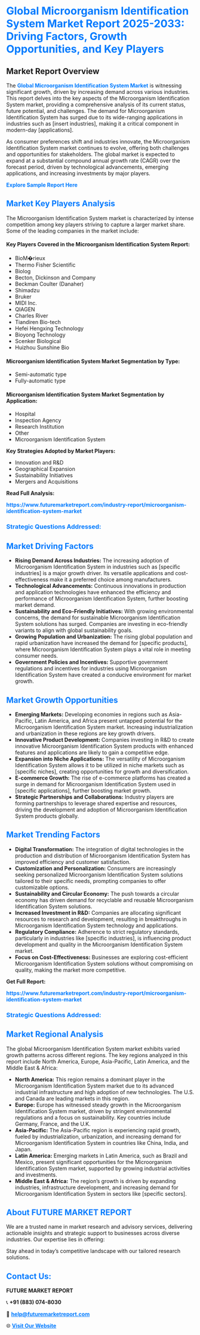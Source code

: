<h1 style="color: #007BFF;">Global Microorganism Identification System Market Report 2025-2033: Driving Factors, Growth Opportunities, and Key Players</h1>

<section id="overview">
<h2>Market Report Overview</h2>
<p>The <a href="https://www.futuremarketreport.com/industry-report/microorganism-identification-system-market" style="color: #007BFF; text-decoration: none;"><strong>Global Microorganism Identification System Market</strong></a> is witnessing significant growth, driven by increasing demand across various industries. This report delves into the key aspects of the Microorganism Identification System market, providing a comprehensive analysis of its current status, future potential, and challenges. The demand for Microorganism Identification System has surged due to its wide-ranging applications in industries such as [insert industries], making it a critical component in modern-day [applications].</p>
<p>As consumer preferences shift and industries innovate, the Microorganism Identification System market continues to evolve, offering both challenges and opportunities for stakeholders. The global market is expected to expand at a substantial compound annual growth rate (CAGR) over the forecast period, driven by technological advancements, emerging applications, and increasing investments by major players.</p>
</section>

<section id="overview">
<p><a href="https://www.futuremarketreport.com/request-sample/reportId=127037" style="color: #007BFF; text-decoration: none;"><strong>Explore Sample Report Here</strong></a></p>
</section>

<section id="key-players">
<h2 style="color: #007BFF;">Market Key Players Analysis</h2>
<p>The Microorganism Identification System market is characterized by intense competition among key players striving to capture a larger market share. Some of the leading companies in the market include:</p>
<h4>Key Players Covered in the Microorganism Identification System Report:</h4>
<ul><li>BioM�rieux</li><li>Thermo Fisher Scientific</li><li>Biolog</li><li>Becton, Dickinson and Company</li><li>Beckman Coulter (Danaher)</li><li>Shimadzu</li><li>Bruker</li><li>MIDI Inc.</li><li>QIAGEN</li><li>Charles River</li><li>Tiandiren Bio-tech</li><li>Hefei Hengxing Technology</li><li>Bioyong Technology</li><li>Scenker Biological</li><li>Huizhou Sunshine Bio</li></ul>
<h4>Microorganism Identification System Market Segmentation by Type:</h4>
<ul><li>Semi-automatic type</li><li>Fully-automatic type</li></ul>

<h4>Microorganism Identification System Market Segmentation by Application:</h4>
<ul><li>Hospital</li><li>Inspection Agency</li><li>Research Institution</li><li>Other</li><li>Microorganism Identification System</li></ul>
<p><strong>Key Strategies Adopted by Market Players:</strong></p>
<ul>
<li>Innovation and R&D</li>
<li>Geographical Expansion</li>
<li>Sustainability Initiatives</li>
<li>Mergers and Acquisitions</li>
</ul>
</section>

<section>
<p><strong>Read Full Analysis: </strong></p><a href="https://www.futuremarketreport.com/industry-report/microorganism-identification-system-market" style="color: #007BFF; text-decoration: none;"><strong>https://www.futuremarketreport.com/industry-report/microorganism-identification-system-market</strong></a>
<h3 style="color: #007BFF;">Strategic Questions Addressed:</h3>
</section>

<section id="driving-factors">
<h2 style="color: #007BFF;">Market Driving Factors</h2>
<ul>
<li><strong>Rising Demand Across Industries:</strong> The increasing adoption of Microorganism Identification System in industries such as [specific industries] is a major growth driver. Its versatile applications and cost-effectiveness make it a preferred choice among manufacturers.</li>
<li><strong>Technological Advancements:</strong> Continuous innovations in production and application technologies have enhanced the efficiency and performance of Microorganism Identification System, further boosting market demand.</li>
<li><strong>Sustainability and Eco-Friendly Initiatives:</strong> With growing environmental concerns, the demand for sustainable Microorganism Identification System solutions has surged. Companies are investing in eco-friendly variants to align with global sustainability goals.</li>
<li><strong>Growing Population and Urbanization:</strong> The rising global population and rapid urbanization have increased the demand for [specific products], where Microorganism Identification System plays a vital role in meeting consumer needs.</li>
<li><strong>Government Policies and Incentives:</strong> Supportive government regulations and incentives for industries using Microorganism Identification System have created a conducive environment for market growth.</li>
</ul>
</section>

<section id="growth-opportunities">
<h2 style="color: #007BFF;">Market Growth Opportunities</h2>
<ul>
<li><strong>Emerging Markets:</strong> Developing economies in regions such as Asia-Pacific, Latin America, and Africa present untapped potential for the Microorganism Identification System market. Increasing industrialization and urbanization in these regions are key growth drivers.</li>
<li><strong>Innovative Product Development:</strong> Companies investing in R&D to create innovative Microorganism Identification System products with enhanced features and applications are likely to gain a competitive edge.</li>
<li><strong>Expansion into Niche Applications:</strong> The versatility of Microorganism Identification System allows it to be utilized in niche markets such as [specific niches], creating opportunities for growth and diversification.</li>
<li><strong>E-commerce Growth:</strong> The rise of e-commerce platforms has created a surge in demand for Microorganism Identification System used in [specific applications], further boosting market growth.</li>
<li><strong>Strategic Partnerships and Collaborations:</strong> Industry players are forming partnerships to leverage shared expertise and resources, driving the development and adoption of Microorganism Identification System products globally.</li>
</ul>
</section>

<section id="trending-factors">
<h2 style="color: #007BFF;">Market Trending Factors</h2>
<ul>
<li><strong>Digital Transformation:</strong> The integration of digital technologies in the production and distribution of Microorganism Identification System has improved efficiency and customer satisfaction.</li>
<li><strong>Customization and Personalization:</strong> Consumers are increasingly seeking personalized Microorganism Identification System solutions tailored to their specific needs, prompting companies to offer customizable options.</li>
<li><strong>Sustainability and Circular Economy:</strong> The push towards a circular economy has driven demand for recyclable and reusable Microorganism Identification System solutions.</li>
<li><strong>Increased Investment in R&D:</strong> Companies are allocating significant resources to research and development, resulting in breakthroughs in Microorganism Identification System technology and applications.</li>
<li><strong>Regulatory Compliance:</strong> Adherence to strict regulatory standards, particularly in industries like [specific industries], is influencing product development and quality in the Microorganism Identification System market.</li>
<li><strong>Focus on Cost-Effectiveness:</strong> Businesses are exploring cost-efficient Microorganism Identification System solutions without compromising on quality, making the market more competitive.</li>
</ul>
</section>

<section>
<p><strong>Get Full Report: </strong></p><a href="https://www.futuremarketreport.com/industry-report/microorganism-identification-system-market" style="color: #007BFF; text-decoration: none;"><strong>https://www.futuremarketreport.com/industry-report/microorganism-identification-system-market</strong></a>
<h3 style="color: #007BFF;">Strategic Questions Addressed:</h3>
</section>


<section id="regional-analysis">
<h2 style="color: #007BFF;">Market Regional Analysis</h2>
<p>The global Microorganism Identification System market exhibits varied growth patterns across different regions. The key regions analyzed in this report include North America, Europe, Asia-Pacific, Latin America, and the Middle East & Africa:</p>
<ul>
<li><strong>North America:</strong> This region remains a dominant player in the Microorganism Identification System market due to its advanced industrial infrastructure and high adoption of new technologies. The U.S. and Canada are leading markets in this region.</li>
<li><strong>Europe:</strong> Europe has witnessed steady growth in the Microorganism Identification System market, driven by stringent environmental regulations and a focus on sustainability. Key countries include Germany, France, and the U.K.</li>
<li><strong>Asia-Pacific:</strong> The Asia-Pacific region is experiencing rapid growth, fueled by industrialization, urbanization, and increasing demand for Microorganism Identification System in countries like China, India, and Japan.</li>
<li><strong>Latin America:</strong> Emerging markets in Latin America, such as Brazil and Mexico, present significant opportunities for the Microorganism Identification System market, supported by growing industrial activities and investments.</li>
<li><strong>Middle East & Africa:</strong> The region’s growth is driven by expanding industries, infrastructure development, and increasing demand for Microorganism Identification System in sectors like [specific sectors].</li>
</ul>
</section>

<footer>
<h2 style="color: #007BFF;">About FUTURE MARKET REPORT</h2>
<p>We are a trusted name in market research and advisory services, delivering actionable insights and strategic support to businesses across diverse industries. Our expertise lies in offering:</p>

<p>Stay ahead in today’s competitive landscape with our tailored research solutions.</p>

<h2 style="color: #007BFF;">Contact Us:</h2>
<p><strong>FUTURE MARKET REPORT</strong></p>
<p>📞 <strong>+91 (883) 074-8030</strong></p>
<p>📧 <strong><a href="mailto:help@futuremarketreport.com" style="color: #007BFF;">help@futuremarketreport.com</a></strong></p>
<p>🌐 <strong><a href="https://www.futuremarketreport.com/" style="color: #007BFF;">Visit Our Website</a></strong></p>
</footer>